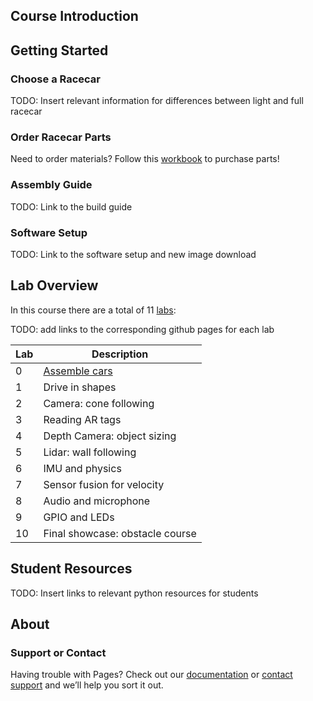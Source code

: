 ## Course Introduction

## Getting Started

### Choose a Racecar

TODO: Insert relevant information for differences between light and full racecar 

### Order Racecar Parts

Need to order materials? Follow this [workbook](https://docs.google.com/spreadsheets/u/1/d/1iJM7IXlD0-Q0ztwwHki-7dF80I3YIvCn68fy1KCLpYg/edit?usp=drive_web&ouid=107369329110990122182) to purchase parts!

### Assembly Guide

TODO: Link to the build guide

### Software Setup

TODO: Link to the software setup and new image download

## Lab Overview

In this course there are a total of 11 [labs](https://matthewcalligaro.github.io/RacecarWebsite/labs):

TODO: add links to the corresponding github pages for each lab

| Lab | Description |
| --- | --- |
| 0 | [Assemble cars](https://github.com/MatthewCalligaro/MITLLRacecar2019-2020/tree/develop) |
| 1| Drive in shapes |
| 2| Camera: cone following |
| 3| Reading AR tags |
| 4| Depth Camera: object sizing |
| 5| Lidar: wall following |
| 6| IMU and physics |
| 7| Sensor fusion for velocity |
| 8| Audio and microphone |
| 9| GPIO and LEDs |
| 10| Final showcase: obstacle course |

## Student Resources

TODO: Insert links to relevant python resources for students
## About

### Support or Contact

Having trouble with Pages? Check out our [documentation](https://help.github.com/categories/github-pages-basics/) or [contact support](https://github.com/contact) and we’ll help you sort it out.

